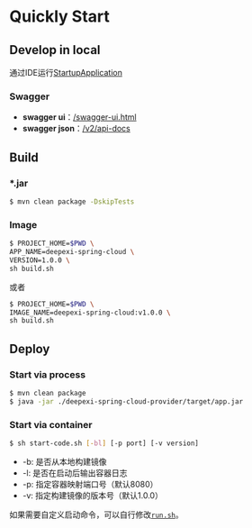 # Quickly Start

## Develop in local

通过IDE运行[StartupApplication](/deepexi-spring-cloud-provider/src/main/java/ss/StartupApplication.java)

### Swagger

- **swagger ui**：[/swagger-ui.html](http://127.0.0.1:8080/swagger-ui.html)
- **swagger json**：[/v2/api-docs](http://127.0.0.1:8080/v2/api-docs)

## Build

### *.jar

```bash
$ mvn clean package -DskipTests
```

### Image

```bash
$ PROJECT_HOME=$PWD \
APP_NAME=deepexi-spring-cloud \
VERSION=1.0.0 \
sh build.sh
```

或者

```bash
$ PROJECT_HOME=$PWD \
IMAGE_NAME=deepexi-spring-cloud:v1.0.0 \
sh build.sh
```

## Deploy

### Start via process

```bash
$ mvn clean package
$ java -jar ./deepexi-spring-cloud-provider/target/app.jar
```

### Start via container

```bash
$ sh start-code.sh [-bl] [-p port] [-v version]
```

- -b: 是否从本地构建镜像
- -l: 是否在启动后输出容器日志
- -p: 指定容器映射端口号（默认8080）
- -v: 指定构建镜像的版本号（默认1.0.0）

如果需要自定义启动命令，可以自行修改[`run.sh`](/run.sh)。

